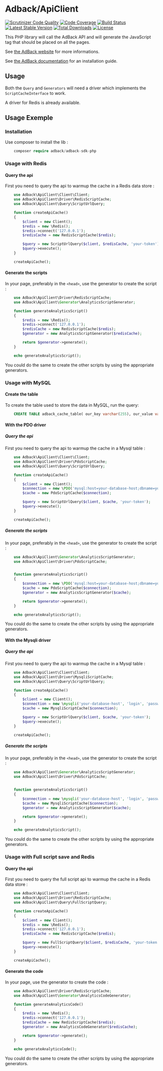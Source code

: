 Adback/ApiClient
================

[![Scrutinizer Code Quality](https://scrutinizer-ci.com/g/dekalee/adback-analytics/badges/quality-score.png?b=master)](https://scrutinizer-ci.com/g/dekalee/adback-analytics/?branch=master)
[![Code Coverage](https://scrutinizer-ci.com/g/dekalee/adback-analytics/badges/coverage.png?b=master)](https://scrutinizer-ci.com/g/dekalee/adback-analytics/?branch=master)
[![Build Status](https://travis-ci.org/dekalee/adback-analytics.svg?branch=master)](https://travis-ci.org/dekalee/adback-analytics)
[![Latest Stable Version](https://poser.pugx.org/dekalee/adback-analytics/v/stable)](https://packagist.org/packages/dekalee/adback-analytics)
[![Total Downloads](https://poser.pugx.org/dekalee/adback-analytics/downloads)](https://packagist.org/packages/dekalee/adback-analytics)
[![License](https://poser.pugx.org/dekalee/adback-analytics/license)](https://packagist.org/packages/dekalee/adback-analytics)

This PHP library will call the AdBack API and will generate the JavaScript tag
that should be placed on all the pages.

See [the AdBack website](https://www.adback.co/en/) for more informations.

See [the AdBack documentation](http://support.adback.co/) for an installation guide.

Usage
-----

Both the `Query` and `Generators` will need a driver which implements
the `ScriptCacheInterface` to work.

A driver for Redis is already available.

Usage Exemple
-------------

### Installation

Use composer to install the lib :

```php
    composer require adback/adback-sdk-php
```

### Usage with Redis

#### Query the api

First you need to query the api to warmup the cache in a Redis data store :

```php
    use Adback\ApiClient\Client\Client;
    use Adback\ApiClient\Driver\RedisScriptCache;
    use Adback\ApiClient\Query\ScriptUrlQuery;

    function createApiCache()
    {
        $client = new Client();
        $redis = new \Redis();
        $redis->connect('127.0.0.1');
        $redisCache = new RedisScriptCache($redis);

        $query = new ScriptUrlQuery($client, $redisCache, 'your-token');
        $query->execute();
    }

    createApiCache();
```

#### Generate the scripts

In your page, preferably in the `<head>`, use the generator to create the script :

```php
    use Adback\ApiClient\Driver\RedisScriptCache;
    use Adback\ApiClient\Generator\AnalyticsScriptGenerator;

    function generateAnalyticsScript()
    {
        $redis = new \Redis();
        $redis->connect('127.0.0.1');
        $redisCache = new RedisScriptCache($redis);
        $generator = new AnalyticsScriptGenerator($redisCache);

        return $generator->generate();
    }

    echo generateAnalyticsScript();
```

You could do the same to create the other scripts by using the appropriate generators.

### Usage with MySQL

#### Create the table

To create the table used to store the data in MySQL, run the query:

```sql
    CREATE TABLE adback_cache_table( our_key varchar(255), our_value varchar(255));
```

#### With the PDO driver

##### Query the api

First you need to query the api to warmup the cache in a Mysql table :

```php
    use Adback\ApiClient\Client\Client;
    use Adback\ApiClient\Driver\PdoScriptCache;
    use Adback\ApiClient\Query\ScriptUrlQuery;

    function createApiCache()
    {
        $client = new Client();
        $connection = new \PDO('mysql:host=your-database-host;dbname=your-database;charset=utf8', 'login', 'password');
        $cache = new PdoScriptCache($connection);

        $query = new ScriptUrlQuery($client, $cache, 'your-token');
        $query->execute();
    }

    createApiCache();
```

##### Generate the scripts

In your page, preferably in the `<head>`, use the generator to create the script :

```php
    use Adback\ApiClient\Generator\AnalyticsScriptGenerator;
    use Adback\ApiClient\Driver\PdoScriptCache;


    function generateAnalyticsScript()
    {
        $connection = new \PDO('mysql:host=your-database-host;dbname=your-database;charset=utf8', 'login', 'password');
        $cache = new PdoScriptCache($connection);
        $generator = new AnalyticsScriptGenerator($cache);

        return $generator->generate();
    }

    echo generateAnalyticsScript();
```

You could do the same to create the other scripts by using the appropriate generators.

#### With the Mysqli driver

##### Query the api

First you need to query the api to warmup the cache in a Mysql table :

```php
    use Adback\ApiClient\Client\Client;
    use Adback\ApiClient\Driver\MysqliScriptCache;
    use Adback\ApiClient\Query\ScriptUrlQuery;

    function createApiCache()
    {
        $client = new Client();
        $connection = new \mysqli('your-database-host', 'login', 'password', 'your-database');
        $cache = new MysqliScriptCache($connection);

        $query = new ScriptUrlQuery($client, $cache, 'your-token');
        $query->execute();
    }

    createApiCache();
```

##### Generate the scripts

In your page, preferably in the `<head>`, use the generator to create the script :

```php
    use Adback\ApiClient\Generator\AnalyticsScriptGenerator;
    use Adback\ApiClient\Driver\PdoScriptCache;


    function generateAnalyticsScript()
    {
        $connection = new \mysqli('your-database-host', 'login', 'password', 'your-database');
        $cache = new MysqliScriptCache($connection);
        $generator = new AnalyticsScriptGenerator($cache);

        return $generator->generate();
    }

    echo generateAnalyticsScript();
```

You could do the same to create the other scripts by using the appropriate generators.


### Usage with Full script save and Redis

#### Query the api

First you need to query the full script api to warmup the cache in a Redis data store :

```php
    use Adback\ApiClient\Client\Client;
    use Adback\ApiClient\Driver\RedisScriptCache;
    use Adback\ApiClient\Query\FullScriptQuery;

    function createApiCache()
    {
        $client = new Client();
        $redis = new \Redis();
        $redis->connect('127.0.0.1');
        $redisCache = new RedisScriptCache($redis);

        $query = new FullScriptQuery($client, $redisCache, 'your-token');
        $query->execute();
    }

    createApiCache();
```

#### Generate the code

In your page, use the generator to create the code :

```php
    use Adback\ApiClient\Driver\RedisScriptCache;
    use Adback\ApiClient\Generator\AnalyticsCodeGenerator;

    function generateAnalyticsCode()
    {
        $redis = new \Redis();
        $redis->connect('127.0.0.1');
        $redisCache = new RedisScriptCache($redis);
        $generator = new AnalyticsCodeGenerator($redisCache);

        return $generator->generate();
    }

    echo generateAnalyticsCode();
```

You could do the same to create the other scripts by using the appropriate generators.
